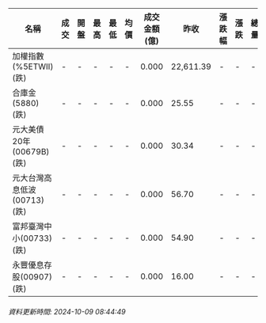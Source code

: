 | 名稱 | 成交 | 開盤 | 最高 | 最低 | 均價 | 成交金額(億) | 昨收 | 漲跌幅 | 漲跌 | 總量 | 昨量 | 振幅 |
| -------- | -------- | -------- | -------- |-------- | -------- | -------- |-------- |-------- |-------- | -------- | -------- |-------- |
|加權指數(%5ETWII) (跌)|-|-|-|-|-|0.000|22,611.39|-|-|-|-|0.00%|
|合庫金(5880) (跌)|-|-|-|-|-|0.000|25.55|-|-|-|-|0.00%|
|元大美債20年(00679B) (跌)|-|-|-|-|-|0.000|30.34|-|-|-|-|0.00%|
|元大台灣高息低波(00713) (跌)|-|-|-|-|-|0.000|56.70|-|-|-|-|0.00%|
|富邦臺灣中小(00733) (跌)|-|-|-|-|-|0.000|54.90|-|-|-|-|0.00%|
|永豐優息存股(00907) (跌)|-|-|-|-|-|0.000|16.00|-|-|-|-|0.00%|
###### 資料更新時間: 2024-10-09 08:44:49